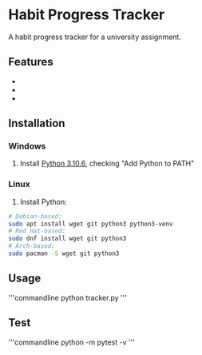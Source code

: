 # Habit Progress Tracker

A habit progress tracker for a university assignment.

## Features

-
-
-

## Installation

### Windows

1. Install [Python 3.10.6](https://www.python.org/downloads/windows/), checking "Add Python to PATH"

### Linux
1. Install Python:
```bash
# Debian-based:
sudo apt install wget git python3 python3-venv
# Red Hat-based:
sudo dnf install wget git python3
# Arch-based:
sudo pacman -S wget git python3
```

## Usage

'''commandline
python tracker.py
'''

## Test

'''commandline
python -m pytest -v
'''
